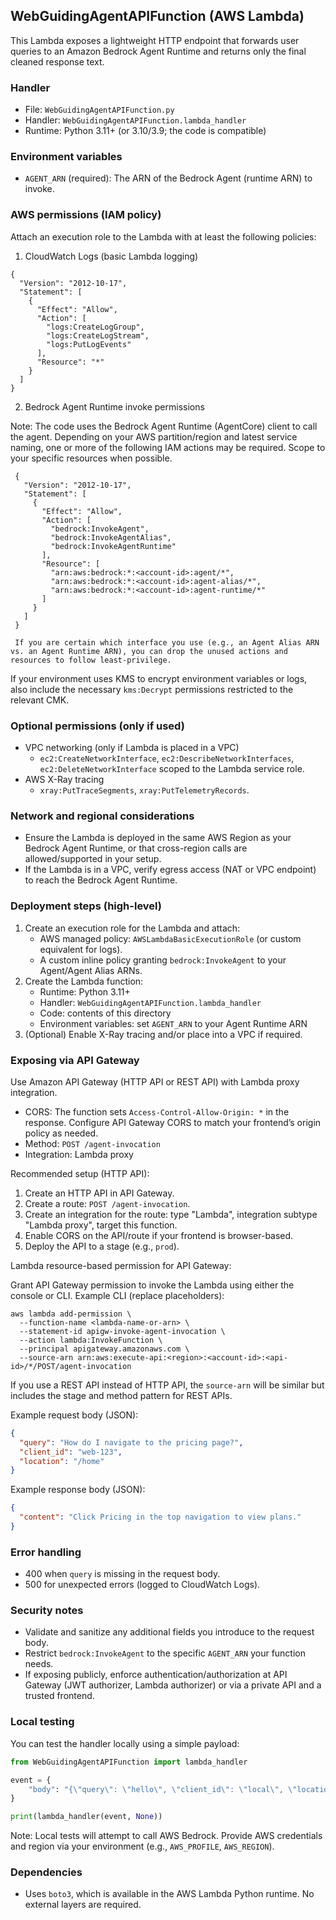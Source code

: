 ## WebGuidingAgentAPIFunction (AWS Lambda)

This Lambda exposes a lightweight HTTP endpoint that forwards user queries to an Amazon Bedrock Agent Runtime and returns only the final cleaned response text.

### Handler

- File: `WebGuidingAgentAPIFunction.py`
- Handler: `WebGuidingAgentAPIFunction.lambda_handler`
- Runtime: Python 3.11+ (or 3.10/3.9; the code is compatible)

### Environment variables

- `AGENT_ARN` (required): The ARN of the Bedrock Agent (runtime ARN) to invoke.

### AWS permissions (IAM policy)

Attach an execution role to the Lambda with at least the following policies:

1. CloudWatch Logs (basic Lambda logging)

```
{
  "Version": "2012-10-17",
  "Statement": [
    {
      "Effect": "Allow",
      "Action": [
        "logs:CreateLogGroup",
        "logs:CreateLogStream",
        "logs:PutLogEvents"
      ],
      "Resource": "*"
    }
  ]
}
```

2.  Bedrock Agent Runtime invoke permissions

Note: The code uses the Bedrock Agent Runtime (AgentCore) client to call the agent. Depending on your AWS partition/region and latest service naming, one or more of the following IAM actions may be required. Scope to your specific resources when possible.

```
 {
   "Version": "2012-10-17",
   "Statement": [
     {
       "Effect": "Allow",
       "Action": [
         "bedrock:InvokeAgent",
         "bedrock:InvokeAgentAlias",
         "bedrock:InvokeAgentRuntime"
       ],
       "Resource": [
         "arn:aws:bedrock:*:<account-id>:agent/*",
         "arn:aws:bedrock:*:<account-id>:agent-alias/*",
         "arn:aws:bedrock:*:<account-id>:agent-runtime/*"
       ]
     }
   ]
 }

 If you are certain which interface you use (e.g., an Agent Alias ARN vs. an Agent Runtime ARN), you can drop the unused actions and resources to follow least-privilege.
```

If your environment uses KMS to encrypt environment variables or logs, also include the necessary `kms:Decrypt` permissions restricted to the relevant CMK.

### Optional permissions (only if used)

- VPC networking (only if Lambda is placed in a VPC)
  - `ec2:CreateNetworkInterface`, `ec2:DescribeNetworkInterfaces`, `ec2:DeleteNetworkInterface` scoped to the Lambda service role.
- AWS X-Ray tracing
  - `xray:PutTraceSegments`, `xray:PutTelemetryRecords`.

### Network and regional considerations

- Ensure the Lambda is deployed in the same AWS Region as your Bedrock Agent Runtime, or that cross-region calls are allowed/supported in your setup.
- If the Lambda is in a VPC, verify egress access (NAT or VPC endpoint) to reach the Bedrock Agent Runtime.

### Deployment steps (high-level)

1. Create an execution role for the Lambda and attach:
   - AWS managed policy: `AWSLambdaBasicExecutionRole` (or custom equivalent for logs).
   - A custom inline policy granting `bedrock:InvokeAgent` to your Agent/Agent Alias ARNs.
2. Create the Lambda function:
   - Runtime: Python 3.11+
   - Handler: `WebGuidingAgentAPIFunction.lambda_handler`
   - Code: contents of this directory
   - Environment variables: set `AGENT_ARN` to your Agent Runtime ARN
3. (Optional) Enable X-Ray tracing and/or place into a VPC if required.

### Exposing via API Gateway

Use Amazon API Gateway (HTTP API or REST API) with Lambda proxy integration.

- CORS: The function sets `Access-Control-Allow-Origin: *` in the response. Configure API Gateway CORS to match your frontend’s origin policy as needed.
- Method: `POST /agent-invocation`
- Integration: Lambda proxy

Recommended setup (HTTP API):

1. Create an HTTP API in API Gateway.
2. Create a route: `POST /agent-invocation`.
3. Create an integration for the route: type "Lambda", integration subtype "Lambda proxy", target this function.
4. Enable CORS on the API/route if your frontend is browser-based.
5. Deploy the API to a stage (e.g., `prod`).

Lambda resource-based permission for API Gateway:

Grant API Gateway permission to invoke the Lambda using either the console or CLI. Example CLI (replace placeholders):

```
aws lambda add-permission \
  --function-name <lambda-name-or-arn> \
  --statement-id apigw-invoke-agent-invocation \
  --action lambda:InvokeFunction \
  --principal apigateway.amazonaws.com \
  --source-arn arn:aws:execute-api:<region>:<account-id>:<api-id>/*/POST/agent-invocation
```

If you use a REST API instead of HTTP API, the `source-arn` will be similar but includes the stage and method pattern for REST APIs.

Example request body (JSON):

```json
{
  "query": "How do I navigate to the pricing page?",
  "client_id": "web-123",
  "location": "/home"
}
```

Example response body (JSON):

```json
{
  "content": "Click Pricing in the top navigation to view plans."
}
```

### Error handling

- 400 when `query` is missing in the request body.
- 500 for unexpected errors (logged to CloudWatch Logs).

### Security notes

- Validate and sanitize any additional fields you introduce to the request body.
- Restrict `bedrock:InvokeAgent` to the specific `AGENT_ARN` your function needs.
- If exposing publicly, enforce authentication/authorization at API Gateway (JWT authorizer, Lambda authorizer) or via a private API and a trusted frontend.

### Local testing

You can test the handler locally using a simple payload:

```python
from WebGuidingAgentAPIFunction import lambda_handler

event = {
    "body": "{\"query\": \"hello\", \"client_id\": \"local\", \"location\": \"/\"}"
}

print(lambda_handler(event, None))
```

Note: Local tests will attempt to call AWS Bedrock. Provide AWS credentials and region via your environment (e.g., `AWS_PROFILE`, `AWS_REGION`).

### Dependencies

- Uses `boto3`, which is available in the AWS Lambda Python runtime. No external layers are required.
